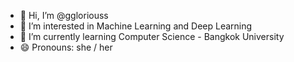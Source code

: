 - 👋 Hi, I’m @ggloriouss
- 👀 I’m interested in Machine Learning and Deep Learning
- 🌱 I’m currently learning Computer Science - Bangkok University
- 😄 Pronouns: she / her
<!---
ggloriouss/ggloriouss is a ✨ special ✨ repository because its `README.md` (this file) appears on your GitHub profile.
You can click the Preview link to take a look at your changes.
--->
